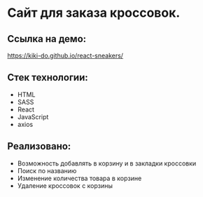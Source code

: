 # Сайт для заказа кроссовок. 


 ## Ссылка на демо: 
  https://kiki-do.github.io/react-sneakers/

 ## Стек технологии: 
 - HTML 
 - SASS 
 - React 
 - JavaScript
 - axios

  
 
  

 ## Реализовано:
- Возможность добавлять в корзину и в закладки кроссовки 
- Поиск по названию   
- Изменение количества товара в корзине
- Удаление кроссовок с корзины
